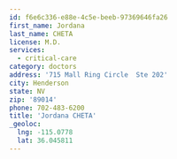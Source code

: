 ```yaml
---
id: f6e6c336-e88e-4c5e-beeb-97369646fa26
first_name: Jordana
last_name: CHETA
license: M.D.
services:
  - critical-care
category: doctors
address: '715 Mall Ring Circle  Ste 202'
city: Henderson
state: NV
zip: '89014'
phone: 702-483-6200
title: 'Jordana CHETA'
_geoloc:
  lng: -115.0778
  lat: 36.045811
---
```

